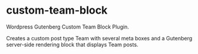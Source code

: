 # custom-team-block
Wordpress Gutenberg Custom Team Block Plugin.

Creates a custom post type Team with several meta boxes and a Gutenberg server-side rendering block that displays Team posts.